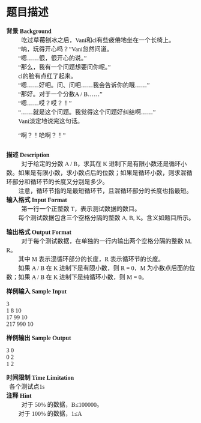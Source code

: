 # 题目描述


<span style="font-family:&#39;Microsoft YaHei&#39;;font-size:16px;"><strong>背景 Background </strong></span><br/>
<span style="font-family:&#39;Microsoft YaHei&#39;;font-size:16px;"> 	 　　吃过草莓刨冰之后，Vani和cl有些疲倦地坐在一个长椅上。</span><br/>
<span style="font-family:&#39;Microsoft YaHei&#39;;font-size:16px;">　　“呐，玩得开心吗？”Vani忽然问道。</span><br/>
<span style="font-family:&#39;Microsoft YaHei&#39;;font-size:16px;">　　“嗯……很，很开心的说。”</span><br/>
<span style="font-family:&#39;Microsoft YaHei&#39;;font-size:16px;">　　“那么，我有一个问题想要问你呢。”</span><br/>
<span style="font-family:&#39;Microsoft YaHei&#39;;font-size:16px;">　　cl的脸有点红了起来。</span><br/>
<span style="font-family:&#39;Microsoft YaHei&#39;;font-size:16px;">　　“嗯……好吧。问、问吧……我会告诉你的哦……”</span><br/>
<span style="font-family:&#39;Microsoft YaHei&#39;;font-size:16px;">　　“那好。对于一个分数A / B……”</span><br/>
<span style="font-family:&#39;Microsoft YaHei&#39;;font-size:16px;">　　“嗯……哎？哎？！”</span><br/>
<span style="font-family:&#39;Microsoft YaHei&#39;;font-size:16px;">　　“……就是这个问题。我觉得这个问题好纠结啊……”</span><br/>
<span style="font-family:&#39;Microsoft YaHei&#39;;font-size:16px;">　　Vani淡定地说完这句话。</span><br/>
<p>
	<span style="font-family:&#39;Microsoft YaHei&#39;;font-size:16px;">　　“啊？！哈啊？！”</span> 
</p>
<p>
	<img src="/upload/image/20120824/20120824150951_75274.png" alt=""/><span style="font-family:&#39;Microsoft YaHei&#39;;font-size:16px;"></span> 
</p>
<p>
	<span style="font-family:&#39;Microsoft YaHei&#39;;font-size:16px;"><strong>描述 Description </strong></span><br/>
<span style="font-family:&#39;Microsoft YaHei&#39;;font-size:16px;"> 	 　　对于给定的分数 A / B，求其在 K 进制下是有限小数还是循环小数。如果是有限小数，求小数点后的位数；如果是循环小数，则求混循环部分和循环节的长度又分别是多少。</span><br/>
<span style="font-family:&#39;Microsoft YaHei&#39;;font-size:16px;">　　注意，循环节指的是最短循环节，且混循环部分的长度也指最短。</span><br/>
<span style="font-family:&#39;Microsoft YaHei&#39;;font-size:16px;"><strong>输入格式 Input Format </strong></span><br/>
<span style="font-family:&#39;Microsoft YaHei&#39;;font-size:16px;"> 	 　　第一行一个正整数 T，表示测试数据的数目。</span><br/>
<span style="font-family:&#39;Microsoft YaHei&#39;;font-size:16px;">　　每个测试数据包含三个空格分隔的整数 A, B, K。含义如题目所示。</span> 
</p>
<p>
	<span style="font-family:&#39;Microsoft YaHei&#39;;font-size:16px;"><strong>输出格式 Output Format </strong></span><br/>
<span style="font-family:&#39;Microsoft YaHei&#39;;font-size:16px;"> 	　　对于每个测试数据，在单独的一行内输出两个空格分隔的整数 M, R。</span><br/>
<span style="font-family:&#39;Microsoft YaHei&#39;;font-size:16px;">　　其中 M 表示混循环部分的长度，R 表示循环节的长度。</span><br/>
<span style="font-family:&#39;Microsoft YaHei&#39;;font-size:16px;">　　如果 A / B 在 K 进制下是有限小数，则 R = 0，M 为小数点后面的位数；如果 A / B 在 K 进制下是纯循环小数，则 M = 0。</span><br/>
<span></span> 
</p>
<p>
	<span style="font-family:&#39;Microsoft YaHei&#39;;font-size:16px;"><strong>样例输入 Sample Input</strong></span> 
</p>
<p>
	<span style="font-family:&#39;Microsoft YaHei&#39;;font-size:16px;">3</span><br/>
<span style="font-family:&#39;Microsoft YaHei&#39;;font-size:16px;">1 8 10</span><br/>
<span style="font-family:&#39;Microsoft YaHei&#39;;font-size:16px;">17 99 10</span><br/>
<span style="font-family:&#39;Microsoft YaHei&#39;;font-size:16px;">217 990 10</span> 
</p>
<p>
	<span style="font-family:&#39;Microsoft YaHei&#39;;font-size:16px;"><strong>样例输出 Sample Output </strong></span> 
</p>
<p>
	<span style="font-family:&#39;Microsoft YaHei&#39;;font-size:16px;">3 0</span><br/>
<span style="font-family:&#39;Microsoft YaHei&#39;;font-size:16px;">0 2</span><br/>
<span style="font-family:&#39;Microsoft YaHei&#39;;font-size:16px;">1 2</span> 
</p>
<p>
	<span style="font-family:&#39;Microsoft YaHei&#39;;font-size:16px;"><strong>时间限制 Time Limitation </strong></span><br/>
<span style="font-family:&#39;Microsoft YaHei&#39;;font-size:16px;"> 	各个测试点1s</span><br/>
<span style="font-family:&#39;Microsoft YaHei&#39;;font-size:16px;"><strong>注释 Hint </strong></span><br/>
<span style="font-family:&#39;Microsoft YaHei&#39;;font-size:16px;"> 	　　对于 50% 的数据，B≤100000。</span><br/>
<span style="font-family:&#39;Microsoft YaHei&#39;;font-size:16px;">　　对于 100% 的数据，1≤A<b≤10^12，k≤10^12，t≤10。< span=""><br/>
<span style="font-family:&#39;Microsoft YaHei&#39;;font-size:16px;"></span> </b≤10^12，k≤10^12，t≤10。<></span>
</p>
<p>
	<span></span> 
</p>
<p>
	<br/>
</p>
<p>
	<br/>
</p>
